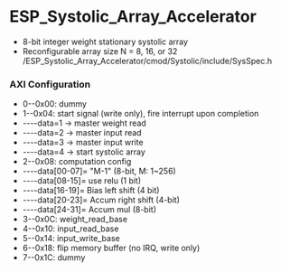# ESP_Systolic_Array_Accelerator

* 8-bit integer weight stationary systolic array 
* Reconfigurable array size N = 8, 16, or 32
  /ESP_Systolic_Array_Accelerator/cmod/Systolic/include/SysSpec.h

### AXI Configuration 
* 0--0x00: dummy
* 1--0x04: start signal (write only), fire interrupt upon completion
* ----data=1 -> master weight read
* ----data=2 -> master input read
* ----data=3 -> master input write
* ----data=4 -> start systolic array
* 2--0x08: computation config
* ----data[00-07]= "M-1" (8-bit, M: 1~256)
* ----data[08-15]= use relu (1 bit)
* ----data[16-19]= Bias left shift (4 bit)
* ----data[20-23]= Accum right shift (4-bit)
* ----data[24-31]= Accum mul (8-bit)
* 3--0x0C: weight_read_base
* 4--0x10: input_read_base
* 5--0x14: input_write_base
* 6--0x18: flip memory buffer (no IRQ, write only)
* 7--0x1C: dummy
